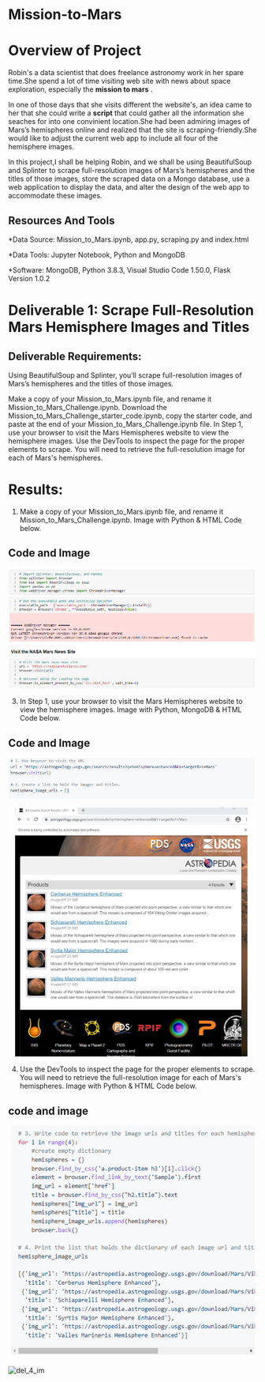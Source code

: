 # Mission-to-Mars

# Overview of Project

Robin's a data scientist that does freelance astronomy work in her spare time.She spend a lot of time visiting web site with news about space exploration, especially the **mission to mars** .

In one of those days that she visits different the website's, an idea came to her that she could write a **script** that could gather all the information she seaches for into one convinient location.She had been admiring images of Mars’s hemispheres online and realized that the site is scraping-friendly.She would like to adjust the current web app to include all four of the hemisphere images.

In this project,I shall be helping Robin, and we shall be using BeautifulSoup and Splinter to scrape full-resolution images of Mars’s hemispheres and the titles of those images, store the scraped data on a Mongo database, use a web application to display the data, and alter the design of the web app to accommodate these images.

## Resources And Tools

\*Data Source: Mission_to_Mars.ipynb, app.py, scraping.py and index.html

\*Data Tools: Jupyter Notebook, Python and MongoDB

\*Software: MongoDB, Python 3.8.3, Visual Studio Code 1.50.0, Flask Version 1.0.2

# Deliverable 1: Scrape Full-Resolution Mars Hemisphere Images and Titles

## Deliverable Requirements:

Using BeautifulSoup and Splinter, you’ll scrape full-resolution images of Mars’s hemispheres and the titles of those images.

Make a copy of your Mission_to_Mars.ipynb file, and rename it Mission_to_Mars_Challenge.ipynb.
Download the Mission_to_Mars_Challenge_starter_code.ipynb, copy the starter code, and paste at the end of your Mission_to_Mars_Challenge.ipynb file.
​In Step 1, use your browser to visit the Mars Hemispheres website to view the hemisphere images.
Use the DevTools to inspect the page for the proper elements to scrape. You will need to retrieve the full-resolution image for each of Mars's hemispheres.

# Results:

1. Make a copy of your Mission_to_Mars.ipynb file, and rename it Mission_to_Mars_Challenge.ipynb.
   Image with Python & HTML Code below.

## Code and Image

![deliverable_1_image](https://github.com/femiimam001/Mission-to-Mars/blob/main/Resources%20%26%20image/deliverable_1_image.PNG)

3. In Step 1, use your browser to visit the Mars Hemispheres website to view the hemisphere images.
   Image with Python, MongoDB & HTML Code below.

## Code and Image

![del_1_im](https://github.com/femiimam001/Mission-to-Mars/blob/main/Resources%20%26%20image/del_1_im.PNG)

![del_2_im](https://github.com/femiimam001/Mission-to-Mars/blob/main/Resources%20%26%20image/del_2_im.PNG)

4. Use the DevTools to inspect the page for the proper elements to scrape. You will need to retrieve the full-resolution image for each of Mars's hemispheres.
   Image with Python & HTML Code below.

## code and image

![del_3_im](https://github.com/femiimam001/Mission-to-Mars/blob/main/Resources%20%26%20image/del_3_im.PNG)

![del_4_im]()
